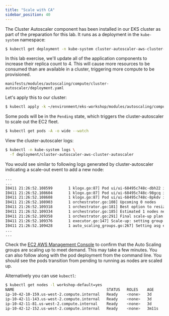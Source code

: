 ```yaml
---
title: "Scale with CA"
sidebar_position: 40
---
```


The Cluster Autoscaler component has been installed in our EKS cluster as part of the preparation for this lab. It runs as a deployment in the `kube-system` namespace:

```bash
$ kubectl get deployment -n kube-system cluster-autoscaler-aws-cluster-autoscaler
```

In this lab exercise, we'll update all of the application components to increase their replica count to 4. This will cause more resources to be consumed than are available in a cluster, triggering more compute to be provisioned.

```file
manifests/modules/autoscaling/compute/cluster-autoscaler/deployment.yaml
```

Let's apply this to our cluster:

```bash hook=ca-pod-scaleout timeout=180
$ kubectl apply -k ~/environment/eks-workshop/modules/autoscaling/compute/cluster-autoscaler
```

Some pods will be in the `Pending` state, which triggers the cluster-autoscaler to scale out the EC2 fleet.

```bash test=false
$ kubectl get pods -A -o wide --watch
```

View the cluster-autoscaler logs:

```bash test=false
$ kubectl -n kube-system logs \
  -f deployment/cluster-autoscaler-aws-cluster-autoscaler
```

You would see similar to following logs generated by cluster-autoscaler indicating a scale-out event to add a new node:

```bash
...
...
I0411 21:26:52.108599       1 klogx.go:87] Pod ui/ui-68495c748c-dbh22 is unschedulable
I0411 21:26:52.108604       1 klogx.go:87] Pod ui/ui-68495c748c-98gcq is unschedulable
I0411 21:26:52.108608       1 klogx.go:87] Pod ui/ui-68495c748c-8pkdv is unschedulable
I0411 21:26:52.108903       1 orchestrator.go:108] Upcoming 0 nodes
I0411 21:26:52.109318       1 orchestrator.go:181] Best option to resize: eks-default-62c766f6-ec38-5423-ce6a-c4633f142631
I0411 21:26:52.109334       1 orchestrator.go:185] Estimated 1 nodes needed in eks-default-62c766f6-ec38-5423-ce6a-c4633f142631
I0411 21:26:52.109358       1 orchestrator.go:291] Final scale-up plan: [{eks-default-62c766f6-ec38-5423-ce6a-c4633f142631 3->4 (max: 6)}]
I0411 21:26:52.109376       1 executor.go:147] Scale-up: setting group eks-default-62c766f6-ec38-5423-ce6a-c4633f142631 size to 4
I0411 21:26:52.109428       1 auto_scaling_groups.go:267] Setting asg eks-default-62c766f6-ec38-5423-ce6a-c4633f142631 size to 4
...
...
```

Check the [EC2 AWS Management Console](https://console.aws.amazon.com/ec2/home?#Instances:sort=instanceId) to confirm that the Auto Scaling groups are scaling up to meet demand. This may take a few minutes. You can also follow along with the pod deployment from the command line. You should see the pods transition from pending to running as nodes are scaled up.

Alternatively you can use `kubectl`:

```bash
$ kubectl get nodes -l workshop-default=yes
NAME                                         STATUS   ROLES    AGE     VERSION
ip-10-42-10-159.us-west-2.compute.internal   Ready    <none>   3d      vVAR::KUBERNETES_NODE_VERSION
ip-10-42-11-143.us-west-2.compute.internal   Ready    <none>   3d      vVAR::KUBERNETES_NODE_VERSION
ip-10-42-11-81.us-west-2.compute.internal    Ready    <none>   3d      vVAR::KUBERNETES_NODE_VERSION
ip-10-42-12-152.us-west-2.compute.internal   Ready    <none>   3m11s   vVAR::KUBERNETES_NODE_VERSION
```
